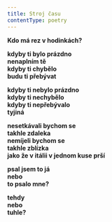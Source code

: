 ```yaml
---
title: Stroj času
contentType: poetry
---
```


<section>

**Kdo má rez v hodinkách?**

</section>

<section>

**kdyby ti bylo prázdno  
nenaplním tě  
kdyby ti chybělo  
budu ti přebývat**

</section>

<section>

**kdyby ti nebylo prázdno  
kdyby ti nechybělo  
kdyby ti nepřebývalo  
tyjiná**

</section>

<section>

**nesetkávali bychom se  
takhle zdaleka  
nemíjeli bychom se  
takhle zblízka  
jako že v itálii v jednom kuse prší**

</section>

<section>

**psal jsem to já  
nebo  
to psalo mne?**

</section>

<section>

**tehdy  
nebo  
tuhle?**

</section>
